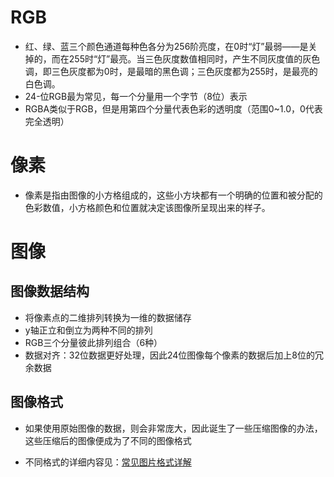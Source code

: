 # RGB

* 红、绿、蓝三个颜色通道每种色各分为256阶亮度，在0时“灯”最弱——是关掉的，而在255时“灯”最亮。当三色灰度数值相同时，产生不同灰度值的灰色调，即三色灰度都为0时，是最暗的黑色调；三色灰度都为255时，是最亮的白色调。
* 24-位RGB最为常见，每一个分量用一个字节（8位）表示
* RGBA类似于RGB，但是用第四个分量代表色彩的透明度（范围0~1.0，0代表完全透明）

# 像素

* 像素是指由图像的小方格组成的，这些小方块都有一个明确的位置和被分配的色彩数值，小方格颜色和位置就决定该图像所呈现出来的样子。

# 图像

## 图像数据结构

* 将像素点的二维排列转换为一维的数据储存
* y轴正立和倒立为两种不同的排列
* RGB三个分量彼此排列组合（6种）
* 数据对齐：32位数据更好处理，因此24位图像每个像素的数据后加上8位的冗余数据

## 图像格式

* 如果使用原始图像的数据，则会非常庞大，因此诞生了一些压缩图像的办法，这些压缩后的图像便成为了不同的图像格式

* 不同格式的详细内容见：[常见图片格式详解](https://www.cnblogs.com/xiangism/p/5311314.html)
